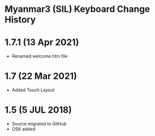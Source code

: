 Myanmar3 (SIL) Keyboard Change History
=======================
# 1.7.1 (13 Apr 2021)
* Renamed welcome.htm file

# 1.7 (22 Mar 2021)
* Added Touch Layout

# 1.5 (5 JUL 2018)

* Source migrated to GitHub
* OSK added
